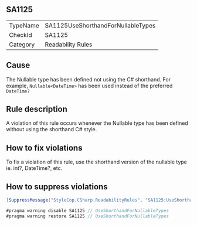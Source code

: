 ﻿## SA1125

<table>
<tr>
  <td>TypeName</td>
  <td>SA1125UseShorthandForNullableTypes</td>
</tr>
<tr>
  <td>CheckId</td>
  <td>SA1125</td>
</tr>
<tr>
  <td>Category</td>
  <td>Readability Rules</td>
</tr>
</table>

## Cause

The Nullable type has been defined not using the C# shorthand. For example, `Nullable<DateTime>` has been used instead of the preferred `DateTime?`

## Rule description

A violation of this rule occurs whenever the Nullable type has been defined without using the shorthand C# style.

## How to fix violations

To fix a violation of this rule, use the shorthand version of the nullable type ie. int?, DateTime?, etc.

## How to suppress violations

```csharp
[SuppressMessage("StyleCop.CSharp.ReadabilityRules", "SA1125:UseShorthandForNullableTypes", Justification = "Reviewed.")]
```

```csharp
#pragma warning disable SA1125 // UseShorthandForNullableTypes
#pragma warning restore SA1125 // UseShorthandForNullableTypes
```
